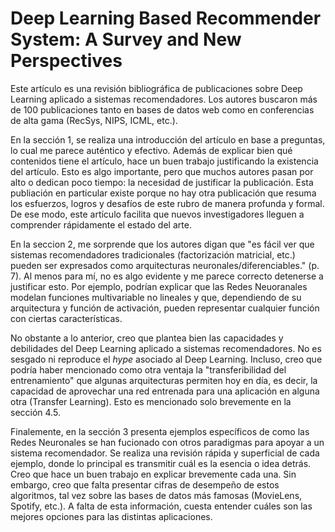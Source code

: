 # Deep Learning Based Recommender System: A Survey and New Perspectives

Este artículo es una revisión bibliográfica de publicaciones sobre Deep Learning aplicado a sistemas recomendadores. Los autores buscaron más de 100 publicaciones tanto en bases de datos web como en conferencias de alta gama (RecSys, NIPS, ICML, etc.).

En la sección 1, se realiza una introducción del artículo en base a preguntas, lo cual me parece auténtico y efectivo. Además de explicar bien qué contenidos tiene el artículo, hace un buen trabajo justificando la existencia del artículo. Esto es algo importante, pero que muchos autores pasan por alto o dedican poco tiempo: la necesidad de justificar la publicación. Esta publiación en particular existe porque no hay otra publicación que resuma los esfuerzos, logros y desafíos de este rubro de manera profunda y formal. De ese modo, este artículo facilita que nuevos investigadores lleguen a comprender rápidamente el estado del arte.


En la seccion 2, me sorprende que los autores digan que "es fácil ver que sistemas recomendadores tradicionales (factorización matricial, etc.) pueden ser expresados como arquitecturas neuronales/diferenciables." (p. 7). Al menos para mí, no es algo evidente y me parece correcto detenerse a justificar esto. Por ejemplo, podrían explicar que las Redes Neuoranales modelan funciones multivariable no lineales y que, dependiendo de su arquitectura y función de activación, pueden representar cualquier función con ciertas características.

No obstante a lo anterior, creo que plantea bien las capacidades y debilidades del Deep Learning aplicado a sistemas recomendadores. No es sesgado ni reproduce el *hype* asociado al Deep Learning. Incluso, creo que podría haber mencionado como otra ventaja la "transferibilidad del entrenamiento" que algunas arquitecturas permiten hoy en día, es decir, la capacidad de aprovechar una red entrenada para una aplicación en alguna otra (Transfer Learning). Esto es mencionado solo brevemente en la sección 4.5.

Finalemente, en la sección 3 presenta ejemplos específicos de como las Redes Neuronales se han fucionado con otros paradigmas para apoyar a un sistema recomendador. Se realiza una revisión rápida y superficial de cada ejemplo, donde lo principal es transmitir cuál es la esencia o idea detrás. Creo que hace un buen trabajo en explicar brevemente cada una. Sin embargo, creo que falta presentar cifras de desempeño de estos algoritmos, tal vez sobre las bases de datos más famosas (MovieLens, Spotify, etc.). A falta de esta información, cuesta entender cuáles son las mejores opciones para las distintas aplicaciones.
